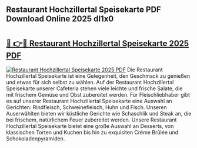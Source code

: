 ## Restaurant Hochzillertal Speisekarte PDF Download Online 2025 dI1x0

# <h2><a href="http://gc7dnwb.nevu.top/?p=Restaurant+Hochzillertal+Speisekarte">🔗 👉🔴 Restaurant Hochzillertal Speisekarte 2025 PDF</a></h2>

[![Restaurant Hochzillertal Speisekarte 2025 PDF](https://i.imgur.com/dBaPXMq.png)](http://gc7dnwb.nevu.top/?p=Restaurant+Hochzillertal+Speisekarte)
Die Restaurant Hochzillertal Speisekarte ist eine Gelegenheit, den Geschmack zu genießen und etwas für sich selbst zu wählen. Auf der Restaurant Hochzillertal Speisekarte unserer Cafeteria stehen viele leichte und frische Salate, die mit frischem Gemüse und Obst zubereitet werden. Für Fleischliebhaber gibt es auf unserer Restaurant Hochzillertal Speisekarte eine Auswahl an Gerichten: Rindfleisch, Schweinefleisch, Huhn und Fisch. Unseren Auserwählten bieten wir köstliche Gerichte wie Schaschlik und Steak an, die bei frischem, natürlichem Feuer zubereitet werden. Unsere Restaurant Hochzillertal Speisekarte bietet eine große Auswahl an Desserts, von klassischen Torten und Kuchen bis hin zu exquisiten Crème Brûlée und Schokoladenpyramiden.

